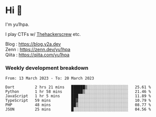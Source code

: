 # Hi 👋

I'm yu1hpa.

I play CTFs w/ [Thehackerscrew](https://www.thehackerscrew.team/) etc.

Blog : https://blog.y2a.dev  
Zenn : https://zenn.dev/yu1hpa  
Qiita : https://qiita.com/yu1hpa  

### Weekly development breakdown

<!--START_SECTION:waka-->

```text
From: 13 March 2023 - To: 20 March 2023

Dart         2 hrs 21 mins   ██████▒░░░░░░░░░░░░░░░░░░   25.61 %
Python       1 hr 58 mins    █████▒░░░░░░░░░░░░░░░░░░░   21.46 %
JavaScript   1 hr 5 mins     ███░░░░░░░░░░░░░░░░░░░░░░   11.89 %
TypeScript   59 mins         ██▓░░░░░░░░░░░░░░░░░░░░░░   10.79 %
PHP          48 mins         ██▒░░░░░░░░░░░░░░░░░░░░░░   08.77 %
JSON         25 mins         █░░░░░░░░░░░░░░░░░░░░░░░░   04.56 %
```

<!--END_SECTION:waka-->


